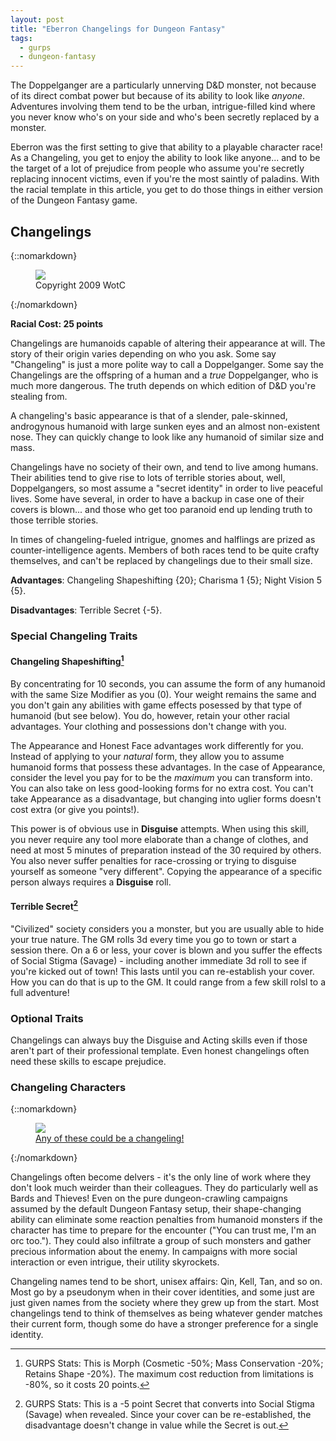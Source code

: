 ```yaml
---
layout: post
title: "Eberron Changelings for Dungeon Fantasy"
tags:
  - gurps
  - dungeon-fantasy
---
```


The Doppelganger are a particularly unnerving D&D monster, not because of its
direct combat power but because of its ability to look like _anyone_. Adventures
involving them tend to be the urban, intrigue-filled kind where you never know
who's on your side and who's been secretly replaced by a monster.

Eberron was the first setting to give that ability to a playable character race!
As a Changeling, you get to enjoy the ability to look like anyone... and to be
the target of a lot of prejudice from people who assume you're secretly
replacing innocent victims, even if you're the most saintly of paladins. With
the racial template in this article, you get to do those things in either
version of the Dungeon Fantasy game.

## Changelings

{::nomarkdown}
<figure class="left">
  <img src="{{ "/assets/changelings.png" | relative_url }}"/>
  <figcaption>Copyright 2009 WotC</figcaption>
</figure>
{:/nomarkdown}

**Racial Cost: 25 points**

Changelings are humanoids capable of altering their appearance at will. The
story of their origin varies depending on who you ask. Some say "Changeling" is
just a more polite way to call a Doppelganger. Some say the Changelings are the
offspring of a human and a _true_ Doppelganger, who is much more dangerous. The
truth depends on which edition of D&D you're stealing from.

A changeling's basic appearance is that of a slender, pale-skinned,
androgynous humanoid with large sunken eyes and an almost non-existent
nose. They can quickly change to look like any humanoid of similar size and
mass.

Changelings have no society of their own, and tend to live among humans. Their
abilities tend to give rise to lots of terrible stories about, well,
Doppelgangers, so most assume a "secret identity" in order to live peaceful
lives. Some have several, in order to have a backup in case one of their covers
is blown... and those who get too paranoid end up lending truth to those
terrible stories.

In times of changeling-fueled intrigue, gnomes and halflings are prized as
counter-intelligence agents. Members of both races tend to be quite crafty
themselves, and can't be replaced by changelings due to their small size.

**Advantages**: Changeling Shapeshifting {20}; Charisma 1 {5};
Night Vision 5 {5}.

**Disadvantages**: Terrible Secret {-5}.

### Special Changeling Traits

#### Changeling Shapeshifting[^1]

By concentrating for 10 seconds, you can assume the form of any humanoid with
the same Size Modifier as you (0). Your weight remains the same and you don't
gain any abilities with game effects posessed by that type of humanoid (but see
below). You do, however, retain your other racial advantages. Your clothing and
possessions don't change with you.

The Appearance and Honest Face advantages work differently for you. Instead of
applying to your _natural_ form, they allow you to assume humanoid forms that
possess these advantages. In the case of Appearance, consider the level you pay
for to be the _maximum_ you can transform into. You can also take on less
good-looking forms for no extra cost. You can't take Appearance as a
disadvantage, but changing into uglier forms doesn't cost extra (or give you
points!).

This power is of obvious use in **Disguise** attempts. When using this skill,
you never require any tool more elaborate than a change of clothes, and need at
most 5 minutes of preparation instead of the 30 required by others. You also
never suffer penalties for race-crossing or trying to disguise yourself as
someone "very different". Copying the appearance of a specific person always
requires a **Disguise** roll.

#### Terrible Secret[^2]

"Civilized" society considers you a monster, but you are usually able to hide
your true nature. The GM rolls 3d every time you go to town or start a session
there. On a 6 or less, your cover is blown and you suffer the effects of Social
Stigma (Savage) - including another immediate 3d roll to see if you're kicked
out of town! This lasts until you can re-establish your cover. How you can do
that is up to the GM. It could range from a few skill rolsl to a full adventure!

### Optional Traits

Changelings can always buy the Disguise and Acting skills even if those aren't
part of their professional template. Even honest changelings often need these
skills to escape prejudice.

### Changeling Characters

{::nomarkdown}
<figure class="center">
  <img src="{{ "/assets/arthur_wolfheart__s_party_by_hangemhigh13.jpg" | relative_url }}"/>
  <figcaption><a href="https://hangemhigh13.deviantart.com/art/Arthur-Wolfheart-s-Party-138578618">Any of these could be a changeling!</a></figcaption>
</figure>
{:/nomarkdown}

Changelings often become delvers - it's the only line of work where they don't
look much weirder than their colleagues. They do particularly well as Bards and
Thieves! Even on the pure dungeon-crawling campaigns assumed by the default
Dungeon Fantasy setup, their shape-changing ability can eliminate some reaction
penalties from humanoid monsters if the character has time to prepare for the
encounter ("You can trust me, I'm an orc too."). They could also infiltrate a
group of such monsters and gather precious information about the enemy. In
campaigns with more social interaction or even intrigue, their utility
skyrockets.

Changeling names tend to be short, unisex affairs: Qin, Kell, Tan, and so
on. Most go by a pseudonym when in their cover identities, and some just are
just given names from the society where they grew up from the start. Most
changelings tend to think of themselves as being whatever gender matches their
current form, though some do have a stronger preference for a single identity.

[^1]: GURPS Stats: This is Morph (Cosmetic -50%; Mass Conservation -20%; Retains
    Shape -20%). The maximum cost reduction from limitations is -80%, so it
    costs 20 points.

[^2]: GURPS Stats: This is a -5 point Secret that converts into Social Stigma
    (Savage) when revealed. Since your cover can be re-established, the
    disadvantage doesn't change in value while the Secret is out.
